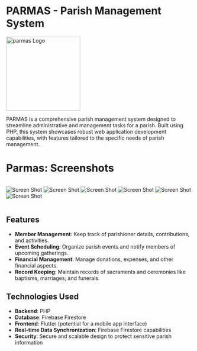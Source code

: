 # PARMAS - Parish Management System

<img src="https://firebasestorage.googleapis.com/v0/b/perosnal-website-5831b.appspot.com/o/Projects%2FImages%2Fparmas.png?alt=media&token=1a5b28ef-396d-4eab-af6a-74635a4c263a" alt="parmas Logo" width="200"/>

PARMAS is a comprehensive parish management system designed to streamline administrative and management tasks for a parish. Built using PHP, this system showcases robust web application development capabilities, with features tailored to the specific needs of parish management.

# Parmas: Screenshots

<div style="display: flex; justify-content: space-between;">

![Screen Shot](https://firebasestorage.googleapis.com/v0/b/github-files-akj.appspot.com/o/Imgaes%2Fparmas%2FScreenshot%202024-04-22%20180441.png?alt=media&token=6b7f4586-5d32-4226-ae04-8dd36c522172)
![Screen Shot](https://firebasestorage.googleapis.com/v0/b/github-files-akj.appspot.com/o/Imgaes%2Fparmas%2FScreenshot%202024-04-22%20180501.png?alt=media&token=0d39d133-fbfb-419a-847b-2e7959a30f49)
![Screen Shot](https://firebasestorage.googleapis.com/v0/b/github-files-akj.appspot.com/o/Imgaes%2Fparmas%2FScreenshot%202024-04-22%20180510.png?alt=media&token=a436fb36-0f4a-46d8-b59c-21268261b9e0)
![Screen Shot](https://firebasestorage.googleapis.com/v0/b/github-files-akj.appspot.com/o/Imgaes%2Fparmas%2FScreenshot%202024-04-22%20180620.png?alt=media&token=13b6de90-63c4-4ea5-acd8-1964bd8563a8)
![Screen Shot](https://firebasestorage.googleapis.com/v0/b/github-files-akj.appspot.com/o/Imgaes%2Fparmas%2FScreenshot%202024-04-22%20182058.png?alt=media&token=42729ac6-76d7-4703-aca5-c9de808cb9cb)
![Screen Shot](https://firebasestorage.googleapis.com/v0/b/github-files-akj.appspot.com/o/Imgaes%2Fparmas%2FScreenshot%202024-04-22%20180722.png?alt=media&token=024c450d-68f2-47d9-9b90-2d41de792bbd)


</div>

## Features

- **Member Management**: Keep track of parishioner details, contributions, and activities.
- **Event Scheduling**: Organize parish events and notify members of upcoming gatherings.
- **Financial Management**: Manage donations, expenses, and other financial aspects.
- **Record Keeping**: Maintain records of sacraments and ceremonies like baptisms, marriages, and funerals.

## Technologies Used

- **Backend**: PHP
- **Database**: Firebase Firestore
- **Frontend**: Flutter (potential for a mobile app interface)
- **Real-time Data Synchronization**: Firebase Firestore capabilities
- **Security**: Secure and scalable design to protect sensitive parish information
